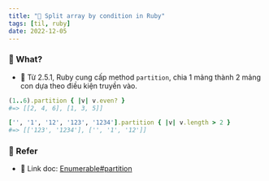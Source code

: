 ```yaml
---
title: "🌱 Split array by condition in Ruby"
tags: [til, ruby]
date: 2022-12-05
---
```


### 🌿 What?
- 🌱 Từ 2.5.1, Ruby cung cấp method `partition`, chia 1 mảng thành 2 mảng con dựa theo điều kiện truyền vào.

```rb
(1..6).partition { |v| v.even? }
#=> [[2, 4, 6], [1, 3, 5]]

['', '1', '12', '123', '1234'].partition { |v| v.length > 2 }
#=> [['123', '1234'], ['', '1', '12']]
```

### 🌿 Refer
- 🌱 Link doc: [Enumerable#partition](https://ruby-doc.org/core-2.5.1/Enumerable.html#:~:text=partition%20%7B%20%7Cobj%7C%20block%20%7D%20%E2%86%92%20%5B%20true_array%2C%20false_array%20%5D)
